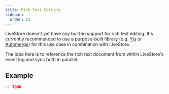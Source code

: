 ```yaml
---
title: Rich Text Editing
sidebar:
  order: 21
---
```


LiveStore doesn't yet have any built-in support for rich text editing. It's currently recommended to use a purpose-built library (e.g. [Yjs](https://yjs.dev/) or [Automerge](https://automerge.org/)) for this use case in combination with LiveStore.

The idea here is to reference the rich text document from within LiveStore's event log and sync both in parallel.

## Example

```ts
// TODO
```
